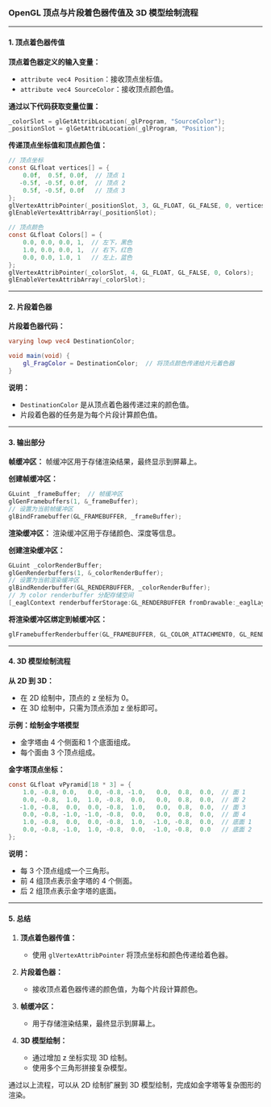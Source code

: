 ### **OpenGL 顶点与片段着色器传值及 3D 模型绘制流程**

---

#### **1. 顶点着色器传值**

**顶点着色器定义的输入变量：**
- `attribute vec4 Position`：接收顶点坐标值。
- `attribute vec4 SourceColor`：接收顶点颜色值。

**通过以下代码获取变量位置：**
```c
_colorSlot = glGetAttribLocation(_glProgram, "SourceColor");
_positionSlot = glGetAttribLocation(_glProgram, "Position");
```

**传递顶点坐标值和顶点颜色值：**
```c
// 顶点坐标
const GLfloat vertices[] = {
    0.0f,  0.5f, 0.0f,  // 顶点 1
   -0.5f, -0.5f, 0.0f,  // 顶点 2
    0.5f, -0.5f, 0.0f   // 顶点 3
};
glVertexAttribPointer(_positionSlot, 3, GL_FLOAT, GL_FALSE, 0, vertices);
glEnableVertexAttribArray(_positionSlot);

// 顶点颜色
const GLfloat Colors[] = {
    0.0, 0.0, 0.0, 1,  // 左下，黑色
    1.0, 0.0, 0.0, 1,  // 右下，红色
    0.0, 0.0, 1.0, 1   // 左上，蓝色
};
glVertexAttribPointer(_colorSlot, 4, GL_FLOAT, GL_FALSE, 0, Colors);
glEnableVertexAttribArray(_colorSlot);
```

---

#### **2. 片段着色器**

**片段着色器代码：**
```glsl
varying lowp vec4 DestinationColor;

void main(void) {
    gl_FragColor = DestinationColor;  // 将顶点颜色传递给片元着色器
}
```

**说明：**
- `DestinationColor` 是从顶点着色器传递过来的颜色值。
- 片段着色器的任务是为每个片段计算颜色值。

---

#### **3. 输出部分**

**帧缓冲区：**
帧缓冲区用于存储渲染结果，最终显示到屏幕上。

**创建帧缓冲区：**
```c
GLuint _frameBuffer;  // 帧缓冲区
glGenFramebuffers(1, &_frameBuffer);
// 设置为当前帧缓冲区
glBindFramebuffer(GL_FRAMEBUFFER, _frameBuffer);
```

**渲染缓冲区：**
渲染缓冲区用于存储颜色、深度等信息。

**创建渲染缓冲区：**
```c
GLuint _colorRenderBuffer;
glGenRenderbuffers(1, &_colorRenderBuffer);
// 设置为当前渲染缓冲区
glBindRenderbuffer(GL_RENDERBUFFER, _colorRenderBuffer);
// 为 color renderbuffer 分配存储空间
[_eaglContext renderbufferStorage:GL_RENDERBUFFER fromDrawable:_eaglLayer];
```

**将渲染缓冲区绑定到帧缓冲区：**
```c
glFramebufferRenderbuffer(GL_FRAMEBUFFER, GL_COLOR_ATTACHMENT0, GL_RENDERBUFFER, _colorRenderBuffer);
```

---

#### **4. 3D 模型绘制流程**

**从 2D 到 3D：**
- 在 2D 绘制中，顶点的 z 坐标为 0。
- 在 3D 绘制中，只需为顶点添加 z 坐标即可。

**示例：绘制金字塔模型**
- 金字塔由 4 个侧面和 1 个底面组成。
- 每个面由 3 个顶点组成。

**金字塔顶点坐标：**
```c
const GLfloat vPyramid[18 * 3] = {
    1.0, -0.8, 0.0,   0.0, -0.8, -1.0,   0.0,  0.8,  0.0,  // 面 1
    0.0, -0.8,  1.0,  1.0, -0.8,  0.0,   0.0,  0.8,  0.0,  // 面 2
   -1.0, -0.8,  0.0,  0.0, -0.8,  1.0,   0.0,  0.8,  0.0,  // 面 3
    0.0, -0.8, -1.0, -1.0, -0.8,  0.0,   0.0,  0.8,  0.0,  // 面 4
    1.0, -0.8,  0.0,  0.0, -0.8,  1.0,  -1.0, -0.8,  0.0,  // 底面 1
    0.0, -0.8, -1.0,  1.0, -0.8,  0.0,  -1.0, -0.8,  0.0   // 底面 2
};
```

**说明：**
- 每 3 个顶点组成一个三角形。
- 前 4 组顶点表示金字塔的 4 个侧面。
- 后 2 组顶点表示金字塔的底面。

---

#### **5. 总结**

1. **顶点着色器传值：**
   - 使用 `glVertexAttribPointer` 将顶点坐标和颜色传递给着色器。

2. **片段着色器：**
   - 接收顶点着色器传递的颜色值，为每个片段计算颜色。

3. **帧缓冲区：**
   - 用于存储渲染结果，最终显示到屏幕上。

4. **3D 模型绘制：**
   - 通过增加 z 坐标实现 3D 绘制。
   - 使用多个三角形拼接复杂模型。

通过以上流程，可以从 2D 绘制扩展到 3D 模型绘制，完成如金字塔等复杂图形的渲染。
